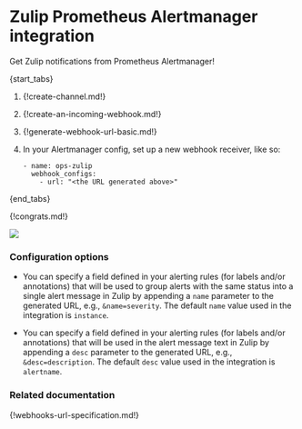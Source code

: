 # Zulip Prometheus Alertmanager integration

Get Zulip notifications from Prometheus Alertmanager!

{start_tabs}

1. {!create-channel.md!}

1. {!create-an-incoming-webhook.md!}

1. {!generate-webhook-url-basic.md!}

1. In your Alertmanager config, set up a new webhook receiver, like so:

    ```
    - name: ops-zulip
      webhook_configs:
        - url: "<the URL generated above>"
    ```

{end_tabs}

{!congrats.md!}

![](/static/images/integrations/alertmanager/001.png)

### Configuration options

- You can specify a field defined in your alerting rules (for labels
  and/or annotations) that will be used to group alerts with the same
  status into a single alert message in Zulip by appending a `name`
  parameter to the generated URL, e.g., `&name=severity`. The default
  `name` value used in the integration is `instance`.

- You can specify a field defined in your alerting rules (for labels
  and/or annotations) that will be used in the alert message text in
  Zulip by appending a `desc` parameter to the generated URL, e.g.,
  `&desc=description`. The default `desc` value used in the
  integration is `alertname`.

### Related documentation

{!webhooks-url-specification.md!}
